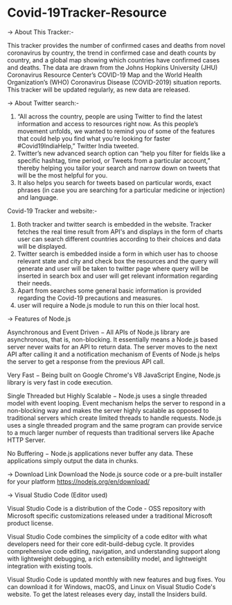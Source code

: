 # Covid-19Tracker-Resource
-> About This Tracker:-

This tracker provides the number of confirmed cases and deaths from novel coronavirus by country, the trend in confirmed case and death counts by country, 
and a global map showing which countries have confirmed cases and deaths. The data are drawn from the Johns Hopkins University (JHU) 
Coronavirus Resource Center’s COVID-19 Map and the World Health Organization’s (WHO) Coronavirus Disease (COVID-2019) situation reports.
This tracker will be updated regularly, as new data are released.


-> About Twitter search:-

 1. “All across the country, people are using Twitter to find the latest information and access to resources right now. As this people’s movement unfolds, 
 we wanted to remind you of some of the features that could help you find what you’re looking for faster #Covid19IndiaHelp,” Twitter India tweeted.
 2. Twitter’s new advanced search option can “help you filter for fields like a specific hashtag, time period, or Tweets from a particular account,” 
 thereby helping you tailor your search and narrow down on tweets that will be the most helpful for you.
 3. It also helps you search for tweets based on particular words, exact phrases (in case you are searching for a particular medicine or injection) and language.
 
 Covid-19 Tracker and website:-
 
1. Both tracker and twitter search is embedded in the website. Tracker fetches the real time result from API's and displays in the form of charts user can search different countries according to their choices and data will be displayed.
2. Twitter search is embedded inside a form in which user has to choose relevant state and city and check box the resources and the query will generate and user will be taken to twitter page where query will be inserted in search box and user will get relevant information regarding their needs.
3. Apart from searches some general basic information is provided regarding the Covid-19 precautions and measures.
4. user will require a Node.js module to run this on thier local host.

-> Features of Node.js

Asynchronous and Event Driven − All APIs of Node.js library are asynchronous, that is, non-blocking. It essentially means a Node.js based server never waits for an API to return data. The server moves to the next API after calling it and a notification mechanism of Events of Node.js helps the server to get a response from the previous API call.

Very Fast − Being built on Google Chrome's V8 JavaScript Engine, Node.js library is very fast in code execution.

Single Threaded but Highly Scalable − Node.js uses a single threaded model with event looping. Event mechanism helps the server to respond in a non-blocking way and makes the server highly scalable as opposed to traditional servers which create limited threads to handle requests. Node.js uses a single threaded program and the same program can provide service to a much larger number of requests than traditional servers like Apache HTTP Server.

No Buffering − Node.js applications never buffer any data. These applications simply output the data in chunks.

-> Download Link
Download the Node.js source code or a pre-built installer for your platform https://nodejs.org/en/download/


-> Visual Studio Code (Editor used)

Visual Studio Code is a distribution of the Code - OSS repository with Microsoft specific customizations released under a traditional Microsoft product license.

Visual Studio Code combines the simplicity of a code editor with what developers need for their core edit-build-debug cycle. It provides comprehensive code editing, navigation, and understanding support along with lightweight debugging, a rich extensibility model, and lightweight integration with existing tools.

Visual Studio Code is updated monthly with new features and bug fixes. You can download it for Windows, macOS, and Linux on Visual Studio Code's website. To get the latest releases every day, install the Insiders build.
